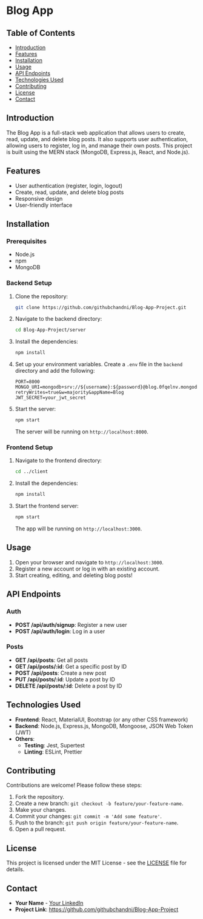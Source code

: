 # Blog App

## Table of Contents
- [Introduction](#introduction)
- [Features](#features)
- [Installation](#installation)
- [Usage](#usage)
- [API Endpoints](#api-endpoints)
- [Technologies Used](#technologies-used)
- [Contributing](#contributing)
- [License](#license)
- [Contact](#contact)

## Introduction
The Blog App is a full-stack web application that allows users to create, read, update, and delete blog posts. It also supports user authentication, allowing users to register, log in, and manage their own posts. This project is built using the MERN stack (MongoDB, Express.js, React, and Node.js).

## Features
- User authentication (register, login, logout)
- Create, read, update, and delete blog posts
- Responsive design
- User-friendly interface

## Installation

### Prerequisites
- Node.js
- npm 
- MongoDB

### Backend Setup
1. Clone the repository:
    ```bash
    git clone https://github.com/githubchandni/Blog-App-Project.git
    ```
2. Navigate to the backend directory:
    ```bash
    cd Blog-App-Project/server
    ```
3. Install the dependencies:
    ```bash
    npm install
    ```
4. Set up your environment variables. Create a `.env` file in the `backend` directory and add the following:
    ```env
    PORT=8000
    MONGO_URI=mongodb+srv://${username}:${password}@blog.0fqelnv.mongodb.net/?retryWrites=true&w=majority&appName=Blog
    JWT_SECRET=your_jwt_secret
    ```
5. Start the server:
    ```bash
    npm start
    ```
    The server will be running on `http://localhost:8000`.

### Frontend Setup
1. Navigate to the frontend directory:
    ```bash
    cd ../client
    ```
2. Install the dependencies:
    ```bash
    npm install
    ```
3. Start the frontend server:
    ```bash
    npm start
    ```
    The app will be running on `http://localhost:3000`.

## Usage
1. Open your browser and navigate to `http://localhost:3000`.
2. Register a new account or log in with an existing account.
3. Start creating, editing, and deleting blog posts!

## API Endpoints
### Auth
- **POST /api/auth/signup**: Register a new user
- **POST /api/auth/login**: Log in a user

### Posts
- **GET /api/posts**: Get all posts
- **GET /api/posts/:id**: Get a specific post by ID
- **POST /api/posts**: Create a new post
- **PUT /api/posts/:id**: Update a post by ID
- **DELETE /api/posts/:id**: Delete a post by ID

## Technologies Used
- **Frontend**: React, MaterialUI, Bootstrap (or any other CSS framework)
- **Backend**: Node.js, Express.js, MongoDB, Mongoose, JSON Web Token (JWT)
- **Others**: 
  - **Testing**: Jest, Supertest
  - **Linting**: ESLint, Prettier

## Contributing
Contributions are welcome! Please follow these steps:
1. Fork the repository.
2. Create a new branch: `git checkout -b feature/your-feature-name`.
3. Make your changes.
4. Commit your changes: `git commit -m 'Add some feature'`.
5. Push to the branch: `git push origin feature/your-feature-name`.
6. Open a pull request.

## License
This project is licensed under the MIT License - see the [LICENSE](LICENSE) file for details.

## Contact
- **Your Name** - [Your LinkedIn](https://www.linkedin.com/in/yourprofile)
- **Project Link**: https://github.com/githubchandni/Blog-App-Project
